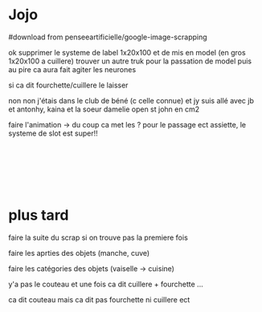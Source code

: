 # Jojo

#download from penseeartificielle/google-image-scrapping

ok supprimer le systeme de label 1x20x100 et de mis en model (en gros 1x20x100 a cuillere) trouver un autre truk pour la passation de model puis au pire ca aura fait agiter les neurones

si ca dit fourchette/cuillere le laisser

non non j'étais dans le club de béné (c celle connue) et jy suis allé avec jb et antonhy, kaina et la soeur damelie open st john en cm2

faire l'animation -> du coup ca met les ? pour le passage ect assiette, le systeme de slot est super!!



<br><br><br><br><br>

# plus tard

faire la suite du scrap si on trouve pas la premiere fois

faire les aprties des objets (manche, cuve)

faire les catégories des objets (vaiselle -> cuisine)

y'a pas le couteau et une fois ca dit cuillere + fourchette ...

ca dit couteau mais ca dit pas fourchette ni cuillere ect
















